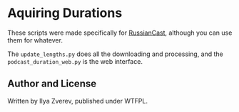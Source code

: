 # Aquiring Durations

These scripts were made specifically for [RussianCast](https://russiancast.club/),
although you can use them for whatever.

The `update_lengths.py` does all the downloading and processing, and
the `podcast_duration_web.py` is the web interface.

## Author and License

Written by Ilya Zverev, published under WTFPL.
